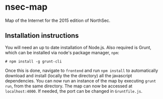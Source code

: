 # nsec-map

Map of the Internet for the 2015 edition of NorthSec.

## Installation instructions

You will need an up to date installation of Node.js. Also required is
Grunt, which can be installed via node's package manager, `npm`:

    # npm install -g grunt-cli

Once this is done, navigate to `frontend` and run `npm install` to
automatically download and install (locally the the directory) all the
javascript dependencies. You can now run an instance of the map by
executing `grunt run`, from the same directory. The map can now be
accessed at `localhost:4000`. If needed, the port can be changed in
`Gruntfile.js`.
